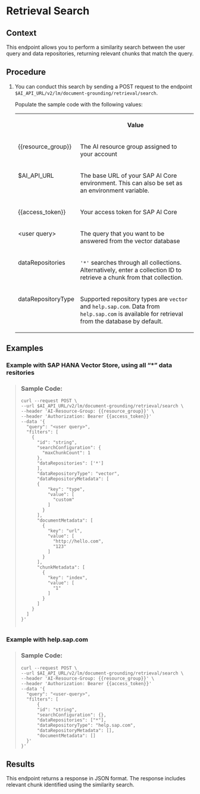<!-- loio65fc276752c148eebc0aac1ae028c806 -->

# Retrieval Search



## Context

This endpoint allows you to perform a similarity search between the user query and data repositories, returning relevant chunks that match the query.



## Procedure

1.  You can conduct this search by sending a POST request to the endpoint `$AI_API_URL/v2/lm/document-grounding/retrieval/search`.

    Populate the sample code with the following values:


    <table>
    <tr>
    <th valign="top">

     
    
    </th>
    <th valign="top">

    Value
    
    </th>
    </tr>
    <tr>
    <td valign="top">
    
    \{\{resource\_group\}\}
    
    </td>
    <td valign="top">
    
    The AI resource group assigned to your account
    
    </td>
    </tr>
    <tr>
    <td valign="top">
    
    $AI\_API\_URL
    
    </td>
    <td valign="top">
    
    The base URL of your SAP AI Core environment. This can also be set as an environment variable.
    
    </td>
    </tr>
    <tr>
    <td valign="top">
    
    \{\{access\_token\}\}
    
    </td>
    <td valign="top">
    
    Your access token for SAP AI Core
    
    </td>
    </tr>
    <tr>
    <td valign="top">
    
    <user query\>
    
    </td>
    <td valign="top">
    
    The query that you want to be answered from the vector database
    
    </td>
    </tr>
    <tr>
    <td valign="top">
    
    dataRepositories
    
    </td>
    <td valign="top">
    
    `'*'` searches through all collections. Alternatively, enter a collection ID to retrieve a chunk from that collection.
    
    </td>
    </tr>
    <tr>
    <td valign="top">
    
    dataRepositoryType
    
    </td>
    <td valign="top">
    
    Supported repository types are `vector` and `help.sap.com`. Data from `help.sap.com` is available for retrieval from the database by default.
    
    </td>
    </tr>
    </table>
    



<a name="loio65fc276752c148eebc0aac1ae028c806__section_gjd_qk1_jgc"/>

## Examples



### Example with SAP HANA Vector Store, using all “\*” data resitories

> ### Sample Code:  
> ```
> curl --request POST \  
> --url $AI_API_URL/v2/lm/document-grounding/retrieval/search \  
> --header 'AI-Resource-Group: {{resource_group}}' \    
> --header 'Authorization: Bearer {{access_token}}'
> --data '{
>   "query": "<user query>",  
>   "filters": [
>     {
>       "id": "string",
>       "searchConfiguration": {
>         "maxChunkCount": 1
>       },
>       "dataRepositories": ['*']
>       ],
>       "dataRepositoryType": "vector",
>       "dataRepositoryMetadata": [
>       {
>           "key": "type",
>           "value": [
>             "custom"
>           ]
>         }
>       ],
>       "documentMetadata": [
>         {
>           "key": "url",
>           "value": [
>             "http://hello.com",
>             "123"
>           ]
>         }
>       ],
>       "chunkMetadata": [
>         {
>           "key": "index",
>           "value": [
>             "1"
>           ]
>         }
>       ]
>     }
>   ]
> }'
> 
> 
> ```



### Example with help.sap.com

> ### Sample Code:  
> ```
> curl --request POST \  
> --url $AI_API_URL/v2/lm/document-grounding/retrieval/search \  
> --header 'AI-Resource-Group: {{resource_group}}' \    
> --header 'Authorization: Bearer {{access_token}}'
> --data '{   
> 	"query": "<user-query>",   
> 	"filters": [     
> 		{
> 		"id": "string",
> 		"searchConfiguration": {},
> 		"dataRepositories": ["*"],
> 		"dataRepositoryType": "help.sap.com",
> 		"dataRepositoryMetadata": [],
> 		"documentMetadata": [] 
> 	}'
> }'
> 
> ```



## Results

This endpoint returns a response in JSON format. The response includes relevant chunk identified using the similarity search.


